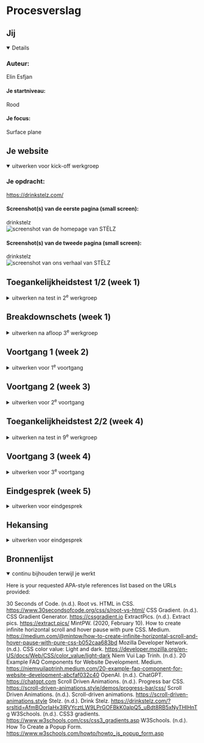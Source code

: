 # Procesverslag

## Jij

<details open>

  ### Auteur:
  Elin Esfjan

  #### Je startniveau:
  Rood 

  #### Je focus:
  Surface plane
 
</details>





## Je website

<details open>
  <summary>uitwerken voor kick-off werkgroep</summary>

  ### Je opdracht:
  https://drinkstelz.com/

  #### Screenshot(s) van de eerste pagina (small screen): 
  drinkstelz  
  <img src="readme-images/scherm 1 volledig.png" alt="screenshot van de homepage van STËLZ">

  #### Screenshot(s) van de tweede pagina (small screen):
  drinkstelz    
    <img src="readme-images/scherm 1 volledig.png" alt="screenshot van ons verhaal van STËLZ">
 
</details>



## Toegankelijkheidstest 1/2 (week 1)

<details>
  <summary>uitwerken na test in 2<sup>e</sup> werkgroep</summary>

  ### Bevindingen
  Lijst met je bevindingen die in de test naar voren kwamen:
  - De eerste test met elastiekjes om de vinger zorgde ervoor dat je minder snel kan scrollen en typen.
  - Het eerste wat ik merk is dat de screenreader heel snel opleest.
  - De screenreader leest wel eens dingen op die niet zichtbaar staan.
  - De 4 stelzer blikjes worden alle 4 apart genoemd wat zorgt voor een chaotische luisterervaring. De screenreader kan beter zeggen 4 stelze blikjes en dan de smaken op noemen. 
  - Wanneer ik meer dan 1 stelz blikje kies leest de screenreader in het engels op dat de quantity verhoogt is, dit kan verwarrend zijn.
  - De screenreader leest de prijs niet op, ook als ik er op klik.
  - De screenreader geeft aan dat mijn curser op een knop is als ik erop klik, niet hover.
  - De screenreader geeft aan dat ik me op een afbeelding verbind en hoe ik ermee kan interacteren.
  - De screenreader beschrijft alleen de stelzer blikjes afbeeldingen. De afbeeldingen dat dienen als achtergronden worden niet beschreven.
  - De screenreader geeft niet aan wanneer ik switch tussen dark en light mode, hij zegt alleen dat ik me op een afbeelding bevind.

</details>



## Breakdownschets (week 1)

<details>
  <summary>uitwerken na afloop 3<sup>e</sup> werkgroep</summary>

  ### de hele pagina: 
  <img src="readme-images/Breakdownschets_homepage.jpg" width="375px" alt="breakdown van de homepage van STËLZ">
    <img src="readme-images/Breakdownschets_ons_verhaal_page.jpg" width="375px" alt="breakdown van ons verhaal pagina van STËLZ">

  ### dynamisch deel (bijv menu): 
  <img src="readme-images/Breakdownschets_dynamisch_bestel_deel.jpg" width="375px" alt="breakdown van bestelgedeelte van STËLZ">

  ### wellicht nog een dynamisch deel (bijv filter): 
  <img src="readme-images/Breakdownschets_dynamisch_deel_FAQ.jpg" width="375px" alt="breakdown van frequently asked questions deel van STËLZ">

</details>





## Voortgang 1 (week 2)

<details>
  <summary>uitwerken voor 1<sup>e</sup> voortgang</summary>

  ### Stand van zaken
  - breakdownschets nog niet volledig af
  - Html deels af
  - Geen styling



  ### Agenda voor meeting
  samen met je groepje opstellen

  | student 1      | student 2          | 
  | ---            | ---                | 
  | is mijn tweede | hoe zet ik een     | 
  | pagina een     | grote svg in mijn  |
  | goede keuze    | html               |


  ### Verslag van meeting
  Uitkomsten van de meeting:

  - Bij mijn website was de afbeelding van het gescheurde blad een svg, de docent toonde mij hoe ik deze kan downloaden via de code. 
  - Het is beter om eerst mijn breakdownschets uit te werken, voordat ik aan de slag ga met mijn html. 
  - Bij één student was zijn tweede pagina te makkelijk omdat hij een element kon copy en pasten. 
  - H1 kan ik met break points onder elkaar zetten, dit doe ik zodat mijn eerste tekst op de pagina een H1 is.

</details>





## Voortgang 2 (week 3)

<details>
  <summary>uitwerken voor 2<sup>e</sup> voortgang</summary>

  ### Stand van zaken
  - Veel html
  - Weinig Styling


  ### Agenda voor meeting
  samen met je groepje opstellen

  | student 1      | student 2          | student 3            | 
  | ---            | ---                | ---                  | 
  | moet ik alle   | hoe moet je uit-   | Moet surface plane   | 
  | scroll img     | -klapbare elementen| zelfde zijn of       | 
  | uitwerken?     | uitwerken?         | mag je ht zelf weten?| 


  ### Verslag van meeting
  hier na afloop snel de uitkomsten van de meeting vastleggen

  - Iemand naast me vroeg of ze wanneer ze meerdere afbeeldingen heeft die zij moet scrollen of ze alles moet uitwerken. 
  - Ook vroeg ze hoe je uitklapbare elementen moet coderen.
  - Vraag van mij: Moet surface plane animaties net als site zijn of mag je het zelf verzinnen?
  - Eerst globale styling dan verder gaan
  - Je mag classes gebruiken maar begin eerst met NTH of type per section bijvoorbeeld. Als het heel lang word mag je classes gebruiken.
  - Ik hoefde niet al mijn styling te veranderen ik kon het gewoon wijzigen.
  - Ik heb aangegeven dat ik gewoon aan de slag moet gaan en dat ik verder geen vragen heb. 
  - Bij een andere student werd aangegeven dat ze in plaats van px em's moet gebruiken.

  Studentassistente Jason Feedback voortgangsgesprek:
  HTML : Ziet er netjes uit. CSS : Probeer eerst nth-type te gebruiken maar een aantal classes kunnen geen kwaad voor de tweede pagina bijvoorbeeld. Je hebt wel een goed plan van aanpak maar nog niet veel styling probeer hier wat tempo achter aan te zetten.
 
  Vergeet niet je readme bij te houden en de surface plain of responsive additions.

</details>





## Toegankelijkheidstest 2/2 (week 4)

<details>
  <summary>uitwerken na test in 9<sup>e</sup> werkgroep</summary>

  ### Bevindingen
  Lijst met je bevindingen die in de test naar voren kwamen (geef ook aan wat er verbeterd is):
  - Tijdens de les hebben wij de WCAG checklist ingevoerd met andere klasgenoten. De test heb ik uitgevoerd met Louise en Wieke. Ik vond de test erg fijn omdat het mij veel inzicht gaf in de toegankelijkheid en andere belangrijke elementen van mijn site. Het gaf mij een zeker gevoel over mijn document. 

</details>





## Voortgang 3 (week 4)

<details>
  <summary>uitwerken voor 3<sup>e</sup> voortgang</summary>

  ### Stand van zaken
  - Html grotendeels af
  - Css veel vooruitgewerkt
  - Een aantal vragen over bepaalde elementen

  ### Verslag van meeting
  hier na afloop snel de uitkomsten van de meeting vastleggen

  - Ik heb een artikel link gekregen voor de scroll animatie, dit is op een andere manier dat duidelijker is. 
  - Ik heb tips gekregen voor mijn surface planes, de studentassistente vonden dat een aantal van mijn surface plane ideeën te veel op elkaar leken.
  - Ik heb opgeschreven dat ik goed moet nadenken over mijn surface planes.
  - Er moet meer tempo achteraan, doordat ik vaak ziek ben loop ik erg achter. 

  Studentassistente Jesse Kramer Feedback voortgangsgesprek:
  Pagina 1 ziet er echt goed uit, voor je "switch" kan je een checkbox gebruiken en deze gaan stylen. Je denkt al goed na over surface plane. Kijk nog even naar custom properties. Pagina 2 gaat ook de goede kant op, let op specifity bij het gebruik van je CSS classes zodat je niet !important hoeft te gebruiken. Bekijk ook: https://codepen.io/oliviale/details/mgWjpq , https://developer.mozilla.org/en-US/docs/Web/CSS/Using_CSS_custom_properties , https://medium.com/@mintpw/how-to-create-infinite-horizontal-scroll-and-hover-pause-with-pure-css-b052caa683bd ,https://scroll-driven-animations.style/

</details>





## Eindgesprek (week 5)

<details>
  <summary>uitwerken voor eindgesprek</summary>

  Tijdens mijn eindgesprek liep ik nog steeds erg achter. Het gesprek gaf mij wel hoop dat het nog kon lukken. Toen de deadline naderde merkte ik dat ik het niet zou redden. Ik wou het project niet afraffelen door het fout te doen dus heb ik besloten om toch voor de herkansing te gaan. Dit is de eerste keer dat ik in heel mijn school carriére voor een herkansing ga, normaal laat ik mezelf dit niet toe. Maar vanwege mijn situatie kon ik het loslaten en toch mijn best doen voor de herkansing.

</details>


## Hekansing 

<details>

  ## Waarom heb ik een herkansing?
  - Tijdens dit vak ben ik vaak ziek geweest. Ik heb mijn best gedaan om mijn gemiste werk in te halen maar ik heb het niet gered. Ik zet de vakantie in om er volledig op te focussen.
  - Dit is de eerste keer dat ik een vak niet op tijd heb gered, vorig jaar ben ik cumlaude voor mijn p geslaagd. Het was onverwachts voor mij, maar ik heb er wel van geleerd.

  ## Toegankelijkheids test 3
  Na het afmaken van mijn website heb ik er voor gekozen om nog 1 toeganjelijkheidstest uit te voeren. Ik heb hiervoor de screenreader gebruikt. Resultaten:
  - De screenreader leest elke tekst duidelijk op. 
  - De screenreader geeft aan of een tekst een h1, h1 of p is. 
  - De screenreader leest alle 'alt' kopjes van de afbeeldingen op.
  - Tijdens het bestel section geeft de reader aan dat de afbeelding bij de flavours hoort. 
  - De prijs word ook opgelezen.
  - Wanneer de gebruiker de hoeveelheid wilt veranderen leest de screenreader op dat er een - en + is zodat de gebruiker weet waar hij of zij moeten klikken.

  <summary>uitwerken voor eindgesprek</summary>

  ### Je uitkomst - karakteristiek screenshots:
  <img src="readme-images/Pagina_1_uitgewerkt.png" width="375px" alt="uitomst pagina 1">
    <img src="readme-images/Pagina_2_uitgewerkt.png" width="375px" alt="uitomst pagina 2">


  ### Dit ging goed/Heb ik geleerd: 
  Tijdens dit project heb ik erg veel geoefend met animaties en keyframes. Op het begin ging dit niet altijd soepel maar ik ben er veel beter in geworden. 
  <img src="readme-images/animatie 1.png" width="375px" alt="cans animatie">
  <img src="readme-images/animatie 2.png" width="375px" alt="scroll animatie logo's">
  <img src="readme-images/animatie 3.png" width="375px" alt="cans en labels animatie">
  <img src="readme-images/animatie 4.png" width="375px" alt="messages animatie">

  Ik heb veel progress gemaakt met mijn skill van Javascript. Het ging niet altijd vlekkeloos, uiteindelijk is het heel erg goed gegaan en heb ik geleerd hoe je verschillende dingen kan doen via javascript. Van het schrijven van een burgermenu, tot het schrijven van FAQ elementen. 
  <img src="readme-images/hamburgermenu.png" width="375px" alt="cans en labels animatie">
  <img src="readme-images/faq.png" width="375px" alt="messages animatie">

  Tijdens de feedbackgesprekken had ik met de docent besproken om de FAQ via details uit te werken. Dit was in eerste instantie de bedoeling, ik had even ingelezen en kwam tot de conclusie dat ik denk dat ook via javascript kan proberen. Dit was inmiddels mijn laatste javascript functie, waardoor ik al veel handiger was met javascript. 
  <img src="readme-images/faq.png" width="375px" alt="messages animatie">

  Achteraf vond ik mijn site ingewikkeld met veel animaties en visuele elementen wat mij veel extra tijd heeft gekost. Na dit allemaal gedaan te hebben, heb ik wat eigen elementen toegevoegd zoals een scrollbar. Een geluid bij de pop up etc. 
  <img src="readme-images/scrollbar.png" width="375px" alt="scrollbar">
  <img src="readme-images/pop_up.png" width="375px" alt="pop up aan winkelwagen toegevoegd">


  ### Dit was lastig/Is niet gelukt:
  Tijdens dit project heb ik moeite gehad met de dark- en light-mode. Het correct instellen van dark- light mode lukte niet in een keer bij mij dus heb ik chatgpt om hulp gevraagd. 

  Ook scroll animaties lukte niet in een keer, ik wou beginnen met een hele ingewikkelde scroll animatie dat ik via een artikel had gevonden. Dit was geen goede keuze, ik heb het losgelaten en ben eerst begonnen met simpele scroll animaties. Vervolgens heb ik langzaam opgebouwd. 

  Achteraf gezien vond ik het maken van de STËLZ website best uitdagend, maar ik ben ontzettend blij dat ik het heb gedaan. Het projcet heeft mijn skills rondom coderen verbeterd. Na al die uren werk merk ik hoeveel ik heb geleerd en hoeveel ik heb gehad aan doorzetten en oplossen van problemen. De problemen zorgden ervoor dat ik soms urenlang met volle concentratie aan dit project werkte om ze op te lossen. Uiteindelijk was het de moeite meer dan waard, en het resultaat voelt als een echt succces.

</details>



## Bronnenlijst

<details open>
  <summary>continu bijhouden terwijl je werkt</summary>

Here is your requested APA-style references list based on the URLs provided:

30 Seconds of Code. (n.d.). Root vs. HTML in CSS. https://www.30secondsofcode.org/css/s/root-vs-html/
CSS Gradient. (n.d.). CSS Gradient Generator. https://cssgradient.io
ExtractPics. (n.d.). Extract pics. https://extract.pics/
MintPW. (2020, February 10). How to create infinite horizontal scroll and hover pause with pure CSS. Medium. https://medium.com/@mintpw/how-to-create-infinite-horizontal-scroll-and-hover-pause-with-pure-css-b052caa683bd
Mozilla Developer Network. (n.d.). CSS color value: Light and dark. https://developer.mozilla.org/en-US/docs/Web/CSS/color_value/light-dark
Niem Vui Lap Trinh. (n.d.). 20 Example FAQ Components for Website Development. Medium. https://niemvuilaptrinh.medium.com/20-example-faq-component-for-website-development-abcfaf032c40
OpenAI. (n.d.). ChatGPT. https://chatgpt.com
Scroll Driven Animations. (n.d.). Progress bar CSS. https://scroll-driven-animations.style/demos/progress-bar/css/
Scroll Driven Animations. (n.d.). Scroll-driven animations. https://scroll-driven-animations.style
Stelz. (n.d.). Drink Stelz. https://drinkstelz.com/?srsltid=AfmBOorIaHx3lRVYcztLW9LPrGOFBkK0alpQ5_uBdt8RB5xNyTHlHnTg
W3Schools. (n.d.). CSS3 gradients. https://www.w3schools.com/css/css3_gradients.asp
W3Schools. (n.d.). How To Create a Popup Form. https://www.w3schools.com/howto/howto_js_popup_form.asp

</details>